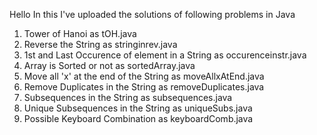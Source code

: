 Hello In this I've uploaded the solutions of following problems in Java
1. Tower of Hanoi as tOH.java
2. Reverse the String as stringinrev.java
3. 1st and Last Occurence of element in a String as occurenceinstr.java
4. Array is Sorted or not as sortedArray.java
5. Move all 'x' at the end of the String as moveAllxAtEnd.java
6. Remove Duplicates in the String as removeDuplicates.java
7. Subsequences in the String as subsequences.java
8. Unique Subsequences in the String as uniqueSubs.java
9. Possible Keyboard Combination as keyboardComb.java
